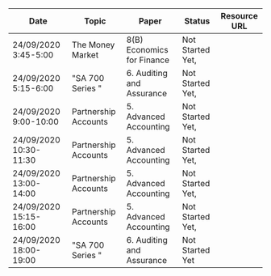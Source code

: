 ﻿Date|Topic|Paper|Status|Resource URL
-|-|-|-|-|
24/09/2020 3:45-5:00|The Money Market|8(B) Economics for Finance|Not Started Yet,
24/09/2020 5:15-6:00|"SA 700 Series "|6. Auditing and Assurance|Not Started Yet,
24/09/2020 9:00-10:00|Partnership Accounts|5. Advanced Accounting|Not Started Yet,
24/09/2020 10:30-11:30|Partnership Accounts|5. Advanced Accounting|Not Started Yet,
24/09/2020 13:00-14:00|Partnership Accounts|5. Advanced Accounting|Not Started Yet,
24/09/2020 15:15-16:00|Partnership Accounts|5. Advanced Accounting|Not Started Yet,
24/09/2020 18:00-19:00|"SA 700 Series "|6. Auditing and Assurance|Not Started Yet|